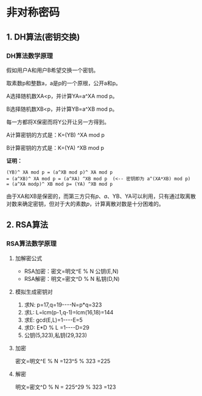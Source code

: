 # 非对称密码

## 1. DH算法(密钥交换)

### DH算法数学原理

假如用户A和用户B希望交换一个密钥。

取素数p和整数a，a是p的一个原根，公开a和p。

A选择随机数XA<p，并计算YA=a^XA mod p。

B选择随机数XB<p，并计算YB=a^XB mod p。

每一方都将X保密而将Y公开让另一方得到。

A计算密钥的方式是：K=(YB) ^XA mod p

B计算密钥的方式是：K=(YA) ^XB mod p

**证明：**

```
(YB)^ XA mod p = (a^XB mod p)^ XA mod p
= (a^XB)^ XA mod p = (a^XA) ^XB mod p  (<-- 密钥即为 a^(XA*XB) mod p)
= (a^XA modp)^ XB mod p= (YA) ^XB mod p
```



由于XA和XB是保密的，而第三方只有*p*、*a*、YB、YA可以利用，只有通过取离散对数来确定密钥，但对于大的素数*p*，计算离散对数是十分困难的。





## 2. RSA算法

### RSA算法数学原理

1. 加解密公式

   - RSA加密：密文=明文^E % N 公钥(E,N)
   - RSA解密：明文=密文^D % N 私钥(D,N)

2. 模拟生成密钥对

   1. 求N: p=17,q=19----N=p*q=323
   2. 求L: L=lcm(p-1,q-1)=lcm(16,18)=144
   3. 求E: gcd(E,L)=1----E=5
   4. 求D: E*D % L =1----D=29
   5. 公钥(5,323),私钥(29,323)

3. 加密

   密文=明文^E % N =123^5 % 323 =225

4. 解密

   明文=密文^D % N = 225^29 % 323 =123




